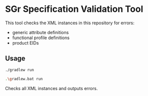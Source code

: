 # SGr Specification Validation Tool

This tool checks the XML instances in this repository for errors:

- generic attribute definitions
- functional profile definitions
- product EIDs


## Usage

```bash
./gradlew run
```

```bash
.\gradlew.bat run
```

Checks all XML instances and outputs errors.
